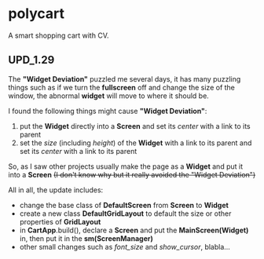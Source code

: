 # polycart
 A smart shopping cart with CV.
## UPD_1.29
The **"Widget Deviation"** puzzled me several days, it has many puzzling things such as if we turn the **fullscreen** off and change the size of the window, the abnormal **widget** will move to where it should be.

I found the following things might cause **"Widget Deviation"**:

1. put the **Widget** directly into a **Screen** and set its *center* with a link to its parent
2. set the *size* (including *height*) of the **Widget** with a link to its parent and set its *center* with a link to its parent

So, as I saw other projects usually make the page as a **Widget** and put it into a **Screen**  ~~(I don't know why but it really avoided the "Widget Deviation")~~

All in all, the update includes:

- change the base class of **DefaultScreen** from **Screen** to **Widget**
- create a new class **DefaultGridLayout** to default the size or other properties of  **GridLayout**
- in **CartApp**.build(), declare a **Screen** and put the **MainScreen(Widget)** in, then put it in the **sm(ScreenManager)** 
- other small changes such as *font_size* and *show_cursor*, blabla...
